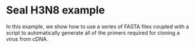 # Seal H3N8 example

In this example, we show how to use a series of FASTA files coupled with a script to automatically generate all of the primers required for cloning a virus from cDNA.